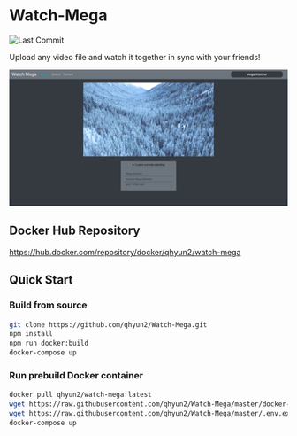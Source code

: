 # Watch-Mega
![Last Commit](https://img.shields.io/github/last-commit/qhyun2/Watch-Mega)

Upload any video file and watch it together in sync with your friends!

![Demo](assets/main.png)

## Docker Hub Repository
https://hub.docker.com/repository/docker/qhyun2/watch-mega

## Quick Start

### Build from source
```sh
git clone https://github.com/qhyun2/Watch-Mega.git
npm install
npm run docker:build
docker-compose up
```

### Run prebuild Docker container
```sh
docker pull qhyun2/watch-mega:latest
wget https://raw.githubusercontent.com/qhyun2/Watch-Mega/master/docker-compose.yml
wget https://raw.githubusercontent.com/qhyun2/Watch-Mega/master/.env.example
docker-compose up
```
